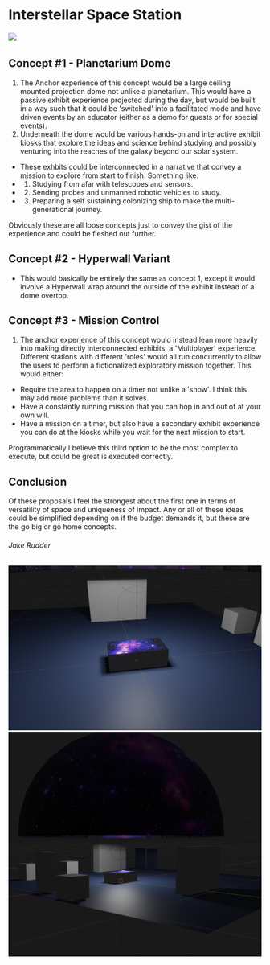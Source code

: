 # Interstellar Space Station 
![](3.png)
## Concept #1 - Planetarium Dome
1. The Anchor experience of this concept would be a large ceiling mounted projection dome not unlike a planetarium. This would have a passive exhibit experience projected during the day, but would be built in a way such that it could be 'switched' into a facilitated mode and have driven events by an educator (either as a demo for guests or for special events).
2. Underneath the dome would be various hands-on and interactive exhibit kiosks that explore the ideas and science behind studying and possibly venturing into the reaches of the galaxy beyond our solar system. 
* These exhbits could be interconnected in a narrative that convey a mission to explore from start to finish. Something like: 
* 1. Studying from afar with telescopes and sensors.
* 2. Sending probes and unmanned robotic vehicles to study.
* 3. Preparing a self sustaining colonizing ship to make the multi-generational journey.

Obviously these are all loose concepts just to convey the gist of the experience and could be fleshed out further.

## Concept #2 - Hyperwall Variant
* This would basically be entirely the same as concept 1, except it would involve a Hyperwall wrap around the outside of the exhibit instead of a dome overtop.

## Concept #3 - Mission Control
1. The anchor experience of this concept would instead lean more heavily into making directly interconnected exhibits, a 'Multiplayer' experience. Different stations with different 'roles' would all run concurrently to allow the users to perform a fictionalized exploratory mission together. This would either:
* Require the area to happen on a timer not unlike a 'show'. I think this may add more problems than it solves.
* Have a constantly running mission that you can hop in and out of at your own will.
* Have a mission on a timer, but also have a secondary exhibit experience you can do at the kiosks while you wait for the next mission to start.

Programmatically I believe this third option to be the most complex to execute, but could be great is executed correctly. 

## Conclusion

Of these proposals I feel the strongest about the first one in terms of versatility of space and uniqueness of impact. Any or all of these ideas could be simplified depending on if the budget demands it, but these are the go big or go home concepts.

###### Jake Rudder
![](1.png)
![](2.png)